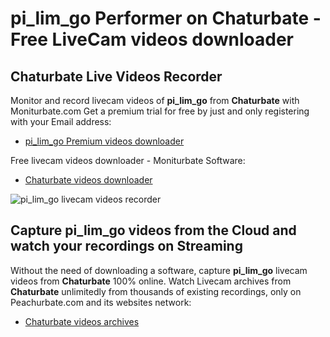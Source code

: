 # pi_lim_go Performer on Chaturbate - Free LiveCam videos downloader

## Chaturbate Live Videos Recorder

Monitor and record livecam videos of **pi_lim_go** from **Chaturbate** with Moniturbate.com
Get a premium trial for free by just and only registering with your Email address:
* [pi_lim_go Premium videos downloader](https://moniturbate.com/request-demo-licence-key.html)

Free livecam videos downloader - Moniturbate Software:
* [Chaturbate videos downloader](https://moniturbate.com/moniturbate-download-software.html)

![pi_lim_go livecam videos recorder](https://peachurnet.com/templates/moniturbate-software.png)


## Capture pi_lim_go videos from the Cloud and watch your recordings on Streaming

Without the need of downloading a software, capture **pi_lim_go** livecam videos from **Chaturbate** 100% online.
Watch Livecam archives from **Chaturbate** unlimitedly from thousands of existing recordings, only on Peachurbate.com and its websites network:
* [Chaturbate videos archives](https://peachurnet.com/)
